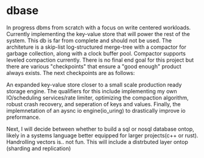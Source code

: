 # dbase
In progress dbms from scratch with a focus on write centered workloads. Currently implementing the key-value store that will power the rest of the system.
This db is far from complete and should not be used. The architeture is a skip-list log-structured merge-tree with a compactor for garbage collection, along with a clock buffer pool. Compactor supports
leveled compaction currently.
There is no final end goal for this project but there are various "checkpoints" that ensure a "good enough" product always exists. 
The next checkpoints are as follows:

An expanded key-value store closer to a small scale production ready storage engine. The qualifiers for this include implementing my own IO/scheduling services/rate limiter, optimizing the compaction algorithm, robust crash recovery, and seperation of keys and values. Finally, the implemnetation of an aysnc io engine(io_uring) to drastically improve io preformance.

Next, I will decide between whether to build a sql or nosql database ontop, likely in a systems language better equipped for larger projects(c++ or rust). Handrolling vectors is.. not fun. This will include a distrbuted layer ontop (sharding and replication)


